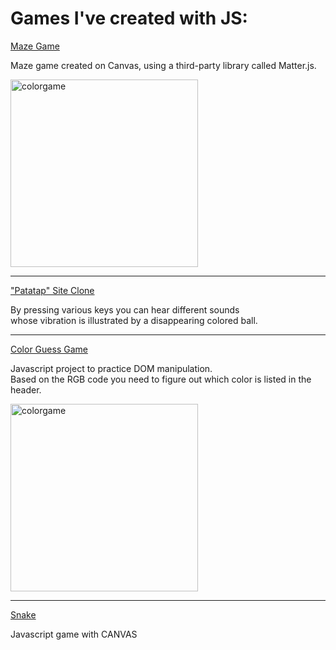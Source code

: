 # Games I've created with JS:

<a href="https://github.com/agiwunderlich/Maze_game">Maze Game</a>

Maze game created on Canvas, using a third-party library called Matter.js.

<img width="300" alt="colorgame" src="https://user-images.githubusercontent.com/35004717/140768897-5600f568-7dd8-489a-b9ac-9df5a13bd943.png">



------------------------------------------


<a href="https://github.com/agiwunderlich/PatatapClone">"Patatap" Site Clone</a>

By pressing various keys you can hear different sounds </br> whose vibration is illustrated by a disappearing colored ball.



------------------------------------------


<a href="https://github.com/agiwunderlich/ColorGuessGame">Color Guess Game</a>

Javascript project to practice DOM manipulation. </br>
Based on the RGB code you need to figure out which color is listed in the header. </br>


<img width="300" alt="colorgame" src="https://user-images.githubusercontent.com/35004717/139526670-39e6bc7b-7395-4e54-899f-3daf3befdf44.png">


------------------------------------------

<a href="https://github.com/agiwunderlich/JS_07_01_Snake">Snake</a>

Javascript game with CANVAS </br>

